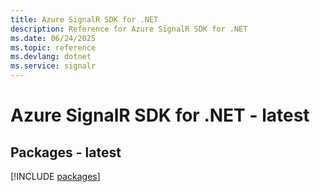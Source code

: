 ```yaml
---
title: Azure SignalR SDK for .NET
description: Reference for Azure SignalR SDK for .NET
ms.date: 06/24/2025
ms.topic: reference
ms.devlang: dotnet
ms.service: signalr
---
```

# Azure SignalR SDK for .NET - latest
## Packages - latest
[!INCLUDE [packages](signalr-index.md)]